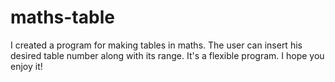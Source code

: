 # maths-table

I created a program for making tables in maths. The user can insert his desired table number along with its range. It's a flexible program. I hope you enjoy it!
